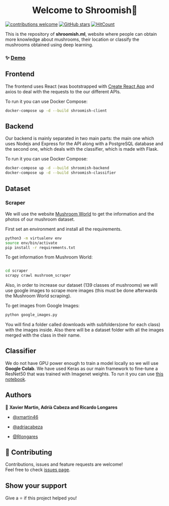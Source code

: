 <h1 align="center">Welcome to Shroomish👋</h1>

[![contributions welcome](https://img.shields.io/badge/contributions-welcome-brightgreen.svg?style=flat)](https://github.com/xmartin46/shroomish) [![GitHub stars](https://img.shields.io/github/stars/xmartin46/shroomish.svg)](https://GitHub.com/xmartin46/shroomish/stargazers/) [![HitCount](http://hits.dwyl.io/xmartin46/shroomish.svg)](http://hits.dwyl.io/xmartin46/shroomish)

This is the repository of **shroomish.ml**, website where people can obtain more knowledge about mushrooms, their location or classify the mushrooms obtained using deep learning.



### ✨ [Demo](shroomish.ml)

## Frontend 
The frontend uses React (was bootstrapped with [Create React App](https://github.com/facebook/create-react-app)  and axios to deal with the requests to the our different APIs.

To run it you can use Docker Compose: 

```bash
docker-compose up -d --build shroomish-client
```
## Backend
Our backend is mainly separated in two main parts: the main one which uses Nodejs and Express for the API along with a PostgreSQL database and the second one, which deals with the classifier, which is made with Flask.

To run it you can use Docker Compose: 
```bash
docker-compose up -d --build shroomish-backend
docker-compose up -d --build shroomish-classifier
```

## Dataset

### Scraper
We will use the website [Mushroom World](http://www.mushroom.world/home/index) to get the information and the photos of our mushroom dataset. 

First set an environment and install all the requirements. 

```bash
python3 -m virtualenv env
source env/bin/activate
pip install -r requirements.txt
```

To get information from Mushroom World:
```bash

cd scraper
scrapy crawl mushroom_scraper

```
Also, in order to increase our dataset (139 classes of mushrooms) we will use google images to scrape more images (this must be done afterwards the Mushroom World scraping).

To get images from Google Images:

```bash
python google_images.py
```
You will find a folder called downloads with subfolders(one for each class) with the images inside. Also there will be a dataset folder with all the images merged with the class in their name.

## Classifier

We do not have GPU power enough to train a model locally so we will use **Google Colab**. We have used Keras as our main framework to fine-tune a ResNet50 that was trained with Imagenet weights. To run it you can use [this notebook](./classifier/MushroomClassifier.ipynb).

## Authors

👤 **Xavier Martin, Adrià Cabeza and Ricardo Longares**

- [@xmartin46](https://github.com/xmartin46)

- [@adriacabeza](https://github.com/adriacabeza)

- [@Rlongares](https://github.com/Rlongares)

## 🤝 Contributing

Contributions, issues and feature requests are welcome!<br />Feel free to check [issues page](https://github.com/xmartin46/mushroomClassifier/issues).

## Show your support

Give a ⭐️ if this project helped you!
